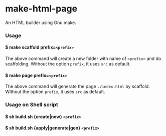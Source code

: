 # make-html-page
An HTML builder using Gnu make.

### Usage

#### $ make scaffold prefix=`<prefix>`

The above command will create a new folder with name of `<prefix>` and do scaffolding. Without the option `prefix`, it uses `src` as default.

#### $ make page prefix=`<prefix>`

The above command will generate the page `./index.html` by scaffold. Without the option `prefix`, it uses `src` as default.

### Usage on Shell script

#### $ sh build.sh {create|new} `<prefix>`

#### $ sh build.sh {apply|generate|gen} `<prefix>`
